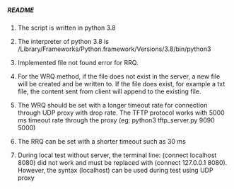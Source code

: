 ##### README
1) The script is written in python 3.8

2) The interpreter of python 3.8 is /Library/Frameworks/Python.framework/Versions/3.8/bin/python3

3) Implemented file not found error for RRQ.

4) For the WRQ method, if the file does not exist in the server, a new file will be created and be written to.
If the file does exist, for example a txt file, the content sent from client will append to the existing file.

5) The WRQ should be set with a longer timeout rate for connection through UDP proxy with drop rate. The TFTP protocol
works with 5000 ms timeout rate through the proxy (eg: python3 tftp_server.py 9090 5000)

6) The RRQ can be set with a shorter timeout such as 30 ms

7) During local test without server, the terminal line: (connect localhost 8080) did not work and must be replaced with (connect 127.0.0.1 8080).
However, the syntax (localhost) can be used during test using UDP proxy
